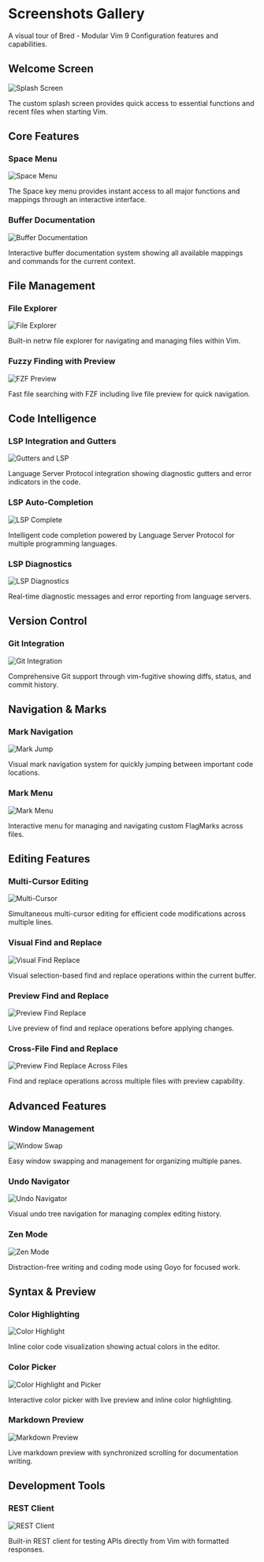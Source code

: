 # Screenshots Gallery

A visual tour of Bred - Modular Vim 9 Configuration features and capabilities.

## Welcome Screen

![Splash Screen](./screenshots/splash.png)

The custom splash screen provides quick access to essential functions and recent files when starting Vim.

## Core Features

### Space Menu

![Space Menu](./screenshots/space.png)

The Space key menu provides instant access to all major functions and mappings through an interactive interface.

### Buffer Documentation

![Buffer Documentation](./screenshots/bufferdocs.png)

Interactive buffer documentation system showing all available mappings and commands for the current context.

## File Management

### File Explorer

![File Explorer](./screenshots/file_explorer.png)

Built-in netrw file explorer for navigating and managing files within Vim.

### Fuzzy Finding with Preview

![FZF Preview](./screenshots/fzf_preview.png)

Fast file searching with FZF including live file preview for quick navigation.

## Code Intelligence

### LSP Integration and Gutters

![Gutters and LSP](./screenshots/gutters_and_lsp.png)

Language Server Protocol integration showing diagnostic gutters and error indicators in the code.

### LSP Auto-Completion

![LSP Complete](./screenshots/lsp_complete.png)

Intelligent code completion powered by Language Server Protocol for multiple programming languages.

### LSP Diagnostics

![LSP Diagnostics](./screenshots/lsp_diag.png)

Real-time diagnostic messages and error reporting from language servers.

## Version Control

### Git Integration

![Git Integration](./screenshots/git_integration.png)

Comprehensive Git support through vim-fugitive showing diffs, status, and commit history.

## Navigation & Marks

### Mark Navigation

![Mark Jump](./screenshots/mark_jump.png)

Visual mark navigation system for quickly jumping between important code locations.

### Mark Menu

![Mark Menu](./screenshots/mark_menu.png)

Interactive menu for managing and navigating custom FlagMarks across files.

## Editing Features

### Multi-Cursor Editing

![Multi-Cursor](./screenshots/multi_cursor.png)

Simultaneous multi-cursor editing for efficient code modifications across multiple lines.

### Visual Find and Replace

![Visual Find Replace](./screenshots/visual_find_replace.png)

Visual selection-based find and replace operations within the current buffer.

### Preview Find and Replace

![Preview Find Replace](./screenshots/preview_find_replace.png)

Live preview of find and replace operations before applying changes.

### Cross-File Find and Replace

![Preview Find Replace Across Files](./screenshots/preview_find_replace_across_files.png)

Find and replace operations across multiple files with preview capability.

## Advanced Features

### Window Management

![Window Swap](./screenshots/window_swap.png)

Easy window swapping and management for organizing multiple panes.

### Undo Navigator

![Undo Navigator](./screenshots/undo_navigator.png)

Visual undo tree navigation for managing complex editing history.

### Zen Mode

![Zen Mode](./screenshots/zen_mode.png)

Distraction-free writing and coding mode using Goyo for focused work.

## Syntax & Preview

### Color Highlighting

![Color Highlight](./screenshots/color_highlight.png)

Inline color code visualization showing actual colors in the editor.

### Color Picker

![Color Highlight and Picker](./screenshots/color_highlight_and_picker.png)

Interactive color picker with live preview and inline color highlighting.

### Markdown Preview

![Markdown Preview](./screenshots/markdown_preview.png)

Live markdown preview with synchronized scrolling for documentation writing.

## Development Tools

### REST Client

![REST Client](./screenshots/rest_client.png)

Built-in REST client for testing APIs directly from Vim with formatted responses.
